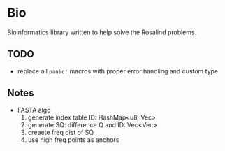 # Bio

Bioinformatics library written to help solve the Rosalind problems.

## TODO
- replace all `panic!` macros with proper error handling and custom type

## Notes
- FASTA algo
    1. generate index table ID: HashMap<u8, Vec<usize>>
    2. generate SQ: difference Q and ID: Vec<Vec<i8>>
    3. creaete freq dist of SQ
    4. use high freq points as anchors